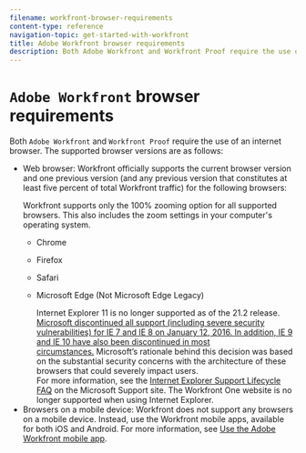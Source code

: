 ```yaml
---
filename: workfront-browser-requirements
content-type: reference
navigation-topic: get-started-with-workfront
title: Adobe Workfront browser requirements
description: Both Adobe Workfront and Workfront Proof require the use of an internet browser. The supported browser versions are as follows:
---
```


# `Adobe Workfront` browser requirements

Both `Adobe Workfront` and `Workfront Proof` require the use of an internet browser. The supported browser versions are as follows:

<ul> 
 <li> <p><span class="bold">Web browser:</span>&nbsp;<span>Workfront</span> officially supports the current browser version and one previous version (and any previous version that constitutes at least five percent of total <span>Workfront</span> traffic) for the following browsers: &nbsp;&nbsp;</p> <note type="note">
   <span>Workfront</span> supports only the 100% zooming option for all supported browsers. This also includes the zoom settings in your computer's operating system.
  </note> 
  <ul> 
   <li> <p>Chrome</p> </li> 
   <li> <p>Firefox</p> </li> 
   <li> <p>Safari</p> </li> 
   <li> <p>Microsoft Edge (Not Microsoft Edge Legacy)</p> <note type="important">
     Internet Explorer 11 is no longer supported as of the 21.2 release. 
     <u>Microsoft discontinued all support (including severe security vulnerabilities) for IE 7 and&nbsp;IE 8 on January 12, 2016. In addition, IE 9 and IE 10 have also been discontinued in most circumstances.</u>&nbsp;Microsoft’s rationale behind this decision was&nbsp;based on the substantial security concerns with the architecture of these browsers that could severely impact users.
     <br>For more information, see the 
     <a class="link-https" title="https://support.microsoft.com/en-us/gp/microsoft-internet-explorer" href="https://support.microsoft.com/en-us/help/17454/lifecycle-faq-internet-explorer">Internet Explorer Support Lifecycle FAQ</a>&nbsp;on the Microsoft Support site.
    </note> <note type="note">
     The Workfront One website is no longer supported when using Internet Explorer.
    </note> </li> 
  </ul> </li> 
 <li><span class="bold">Browsers on a mobile device:</span> <span>Workfront</span> does not support any browsers on a mobile device. Instead, use the <span>Workfront</span> mobile apps, available for both iOS and Android. For more information, see <a href="../workfront-basics/mobile-apps/using-the-workfront-mobile-app/use-the-mobile-app.md" class="MCXref xref" xrefformat="{para}">Use the Adobe Workfront mobile app</a>.</li> <!--
  Adobe Flash Plugin: Version 10.1 or greater. Proofing users must have version 11.1 or greater. The Adobe Flash Plugin is required in order for certain legacy areas of the Workfront interface to function (such as the Resource Grid, Resource Budget Manager, Capacity Planner, and the Legacy Gantt Chart). If you are using these legacy tools in Workfront, you must configure your browser to allow the Adobe Flash Plugin to be used on your Workfront site, because most browsers are configured by default to block the use of the Adobe Flash Plugin.
 --> 
</ul>

